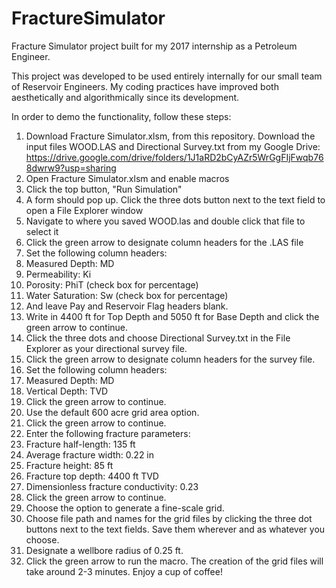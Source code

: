 # FractureSimulator
Fracture Simulator project built for my 2017 internship as a Petroleum Engineer.


This project was developed to be used entirely internally for our small team of Reservoir Engineers. My coding practices have improved both aesthetically and algorithmically since its development.


In order to demo the functionality, follow these steps:


1) Download Fracture Simulator.xlsm, from this repository. Download the input files WOOD.LAS and Directional Survey.txt from my Google Drive: https://drive.google.com/drive/folders/1J1aRD2bCyAZr5WrGgFIjFwqb768dwrw9?usp=sharing
2) Open Fracture Simulator.xlsm and enable macros
3) Click the top button, "Run Simulation"
4) A form should pop up. Click the three dots button next to the text field to open a File Explorer window
5) Navigate to where you saved WOOD.las and double click that file to select it
6) Click the green arrow to designate column headers for the .LAS file
7) Set the following column headers:
8) Measured Depth: MD
9) Permeability: Ki
10) Porosity: PhiT (check box for percentage)
11) Water Saturation: Sw (check box for percentage)
12) And leave Pay and Reservoir Flag headers blank.
13) Write in 4400 ft for Top Depth and 5050 ft for Base Depth and click the green arrow to continue.
14) Click the three dots and choose Directional Survey.txt in the File Explorer as your directional survey file.
15) Click the green arrow to designate column headers for the survey file.
16) Set the following column headers:
17) Measured Depth: MD
18) Vertical Depth: TVD
19) Click the green arrow to continue.
20) Use the default 600 acre grid area option.
21) Click the green arrow to continue.
22) Enter the following fracture parameters:
23) Fracture half-length: 135 ft
24) Average fracture width: 0.22 in
25) Fracture height: 85 ft
26) Fracture top depth: 4400 ft TVD
27) Dimensionless fracture conductivity: 0.23
28) Click the green arrow to continue.
29) Choose the option to generate a fine-scale grid.
30) Choose file path and names for the grid files by clicking the three dot buttons next to the text fields. Save them wherever and as whatever you choose.
31) Designate a wellbore radius of 0.25 ft.
32) Click the green arrow to run the macro. The creation of the grid files will take around 2-3 minutes. Enjoy a cup of coffee!
